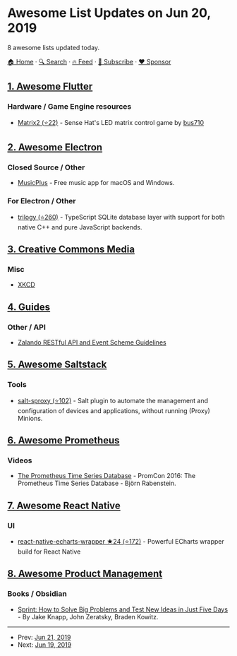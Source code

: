 # Awesome List Updates on Jun 20, 2019

8 awesome lists updated today.

[🏠 Home](/README.md) · [🔍 Search](https://www.trackawesomelist.com/search/) · [🔥 Feed](https://www.trackawesomelist.com/rss.xml) · [📮 Subscribe](https://trackawesomelist.us17.list-manage.com/subscribe?u=d2f0117aa829c83a63ec63c2f&id=36a103854c) · [❤️  Sponsor](https://github.com/sponsors/theowenyoung)



## [1. Awesome Flutter](/content/Solido/awesome-flutter/README.md)

### Hardware / Game Engine resources

*   [Matrix2 (⭐22)](https://github.com/bus710/matrix2) - Sense Hat's LED matrix control game by [bus710](https://github.com/bus710)

## [2. Awesome Electron](/content/sindresorhus/awesome-electron/README.md)

### Closed Source / Other

*   [MusicPlus](https://musicplus.io) - Free music app for macOS and Windows.

### For Electron / Other

*   [trilogy (⭐260)](https://github.com/citycide/trilogy) - TypeScript SQLite database layer with support for both native C++ and pure JavaScript backends.

## [3. Creative Commons Media](/content/shime/creative-commons-media/README.md)

### Misc

*   [XKCD](https://xkcd.com/)

## [4. Guides](/content/NARKOZ/guides/README.md)

### Other / API

*   [Zalando RESTful API and Event Scheme Guidelines](https://opensource.zalando.com/restful-api-guidelines/)

## [5. Awesome Saltstack](/content/hbokh/awesome-saltstack/README.md)

### Tools

*   [salt-sproxy (⭐102)](https://github.com/mirceaulinic/salt-sproxy) - Salt plugin to automate the management and configuration of devices and applications, without running (Proxy) Minions.

## [6. Awesome Prometheus](/content/roaldnefs/awesome-prometheus/README.md)

### Videos

*   [The Prometheus Time Series Database](https://www.youtube.com/watch?v=HbnGSNEjhUc) - PromCon 2016: The Prometheus Time Series Database - Björn Rabenstein.

## [7. Awesome React Native](/content/jondot/awesome-react-native/README.md)

### UI

*   [react-native-echarts-wrapper ★24 (⭐172)](https://github.com/tomLadder/react-native-echarts-wrapper) - Powerful ECharts wrapper build for React Native

## [8. Awesome Product Management](/content/dend/awesome-product-management/README.md)

### Books / Obsidian

*   [Sprint: How to Solve Big Problems and Test New Ideas in Just Five Days](https://www.amazon.com/Sprint-Solve-Problems-Test-Ideas/dp/150112174X/) - By Jake Knapp, John Zeratsky, Braden Kowitz.

---

- Prev: [Jun 21, 2019](/content/2019/06/21/README.md)
- Next: [Jun 19, 2019](/content/2019/06/19/README.md)